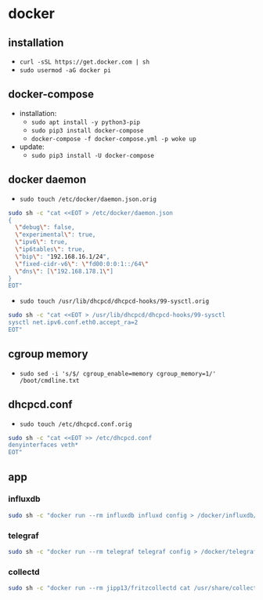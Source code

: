 # docker

## installation

- `curl -sSL https://get.docker.com | sh`
- `sudo usermod -aG docker pi`

## docker-compose

- installation:
  - `sudo apt install -y python3-pip`
  - `sudo pip3 install docker-compose`
  - `docker-compose -f docker-compose.yml -p woke up`
- update:
  - `sudo pip3 install -U docker-compose`

## docker daemon

- `sudo touch /etc/docker/daemon.json.orig`

```bash
sudo sh -c "cat <<EOT > /etc/docker/daemon.json 
{
  \"debug\": false,
  \"experimental\": true,
  \"ipv6\": true,
  \"ip6tables\": true,
  \"bip\": "192.168.16.1/24",
  \"fixed-cidr-v6\": \"fd00:0:0:1::/64\"
  \"dns\": [\"192.168.178.1\"]
}
EOT"
```

- `sudo touch /usr/lib/dhcpcd/dhcpcd-hooks/99-sysctl.orig`

```bash
sudo sh -c "cat <<EOT > /usr/lib/dhcpcd/dhcpcd-hooks/99-sysctl
sysctl net.ipv6.conf.eth0.accept_ra=2
EOT"
```

## cgroup memory
- `sudo sed -i 's/$/ cgroup_enable=memory cgroup_memory=1/' /boot/cmdline.txt`

## dhcpcd.conf
- `sudo touch /etc/dhcpcd.conf.orig`

```bash
sudo sh -c "cat <<EOT >> /etc/dhcpcd.conf
denyinterfaces veth*
EOT"
```

## app

### influxdb

```bash
sudo sh -c "docker run --rm influxdb influxd config > /docker/influxdb/etc/influxdb.conf"
```

### telegraf

```bash
sudo sh -c "docker run --rm telegraf telegraf config > /docker/telegraf/etc/telegraf.conf"
```

### collectd

```bash
sudo sh -c "docker run --rm jipp13/fritzcollectd cat /usr/share/collectd/types.db > /docker/influxdb/etc/types.db"
```
